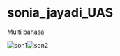 # sonia_jayadi_UAS

Multi bahasa

![son1](https://user-images.githubusercontent.com/95677742/149722317-9c799810-7ead-4562-80f7-418c86c11890.gif)![son2](https://user-images.githubusercontent.com/95677742/149723284-4326b1a2-7efc-436f-bc46-cb1aa226fbe9.gif)



